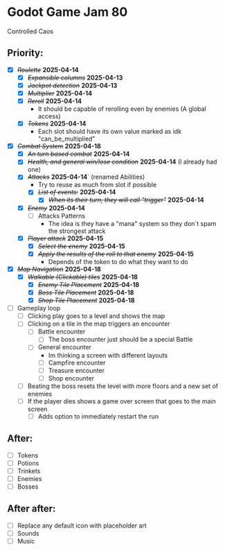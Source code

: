 # Godot Game Jam 80
Controlled Caos

## Priority:

+ [X] ~~*Roulette*~~ **2025-04-14**
	+ [X] ~~*Expansible columns*~~ **2025-04-13**
	+ [X] ~~*Jackpot detection*~~ **2025-04-13**
	+ [X] ~~*Multiplier*~~ **2025-04-14**
	+ [X] ~~*Reroll*~~ **2025-04-14**
		* It should be capable of rerolling even by enemies (A global access)
	+ [X] ~~*Tokens*~~ **2025-04-14**
		* Each slot should have its own value marked as idk "can_be_multiplied"
+ [X] ~~*Combat System*~~ **2025-04-18**
	* [X] ~~*An turn based combat*~~ **2025-04-14**
	+ [X] ~~*Health, and general win/lose condition*~~ **2025-04-14** (I already had one)
	+ [X] ~~*Attacks*~~ **2025-04-14**` (renamed Abilities)
		* Try to reuse as much from slot if possible
		+ [X] ~~*List of events:*~~ **2025-04-14**
			+ [X] ~~*When its their turn, they will call "trigger"*~~ **2025-04-14**
	+ [X] ~~*Enemy*~~ **2025-04-14**
		+ [ ] Attacks Patterns
			* The idea is they have a "mana" system so they don´t spam the strongest attack
	+ [X] ~~*Player attack*~~ **2025-04-15**
		+ [X] ~~*Select the enemy*~~ **2025-04-15**
		+ [X] ~~*Apply the results of the roll to that enemy*~~ **2025-04-15** 
			* Depends of the token to do what they want to do
+ [X] ~~*Map Navigation*~~ **2025-04-18**
	+ [X] ~~*Walkable (Clickable) tiles*~~ **2025-04-18**
		+ [X] ~~*Enemy Tile Placement*~~ **2025-04-18** 
		+ [X] ~~*Boss Tile Placement*~~ **2025-04-18**
		+ [X] ~~*Shop Tile Placement*~~ **2025-04-18**

+ [ ] Gameplay loop
	+ [ ] Clicking play goes to a level and shows the map
	+ [ ] Clicking on a tile in the map triggers an encounter
		+ [ ] Battle encounter
			* [ ] The boss encounter just should be a special Battle
		+ [ ] General encounter
			* Im thinking a screen with different layouts
			+ [ ] Campfire encounter
			+ [ ] Treasure encounter
			+ [ ] Shop encounter

	+ [ ] Beating the boss resets the level with more floors and a new set of enemies
	+ [ ] If the player dies shows a game over screen that goes to the main screen
		+ [ ] Adds option to immediately restart the run

## After:

+ [ ] Tokens
+ [ ] Potions
+ [ ] Trinkets
+ [ ] Enemies
+ [ ] Bosses

## After after:

+ [ ] Replace any default icon with placeholder art
+ [ ] Sounds
+ [ ] Music